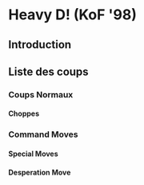 # Heavy D! (KoF '98)

## Introduction

## Liste des coups

### Coups Normaux

#### Choppes

### Command Moves

#### Special Moves

#### Desperation Move
